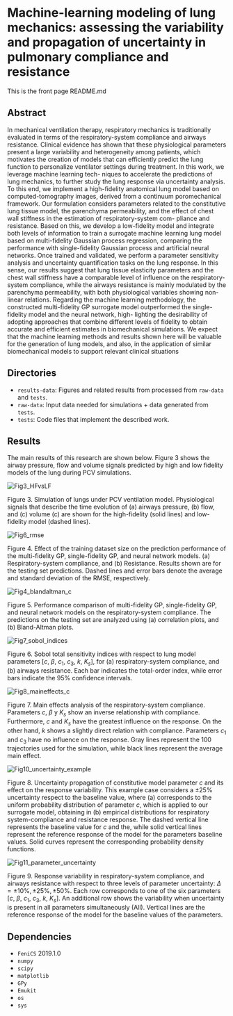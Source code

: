 # Machine-learning modeling of lung mechanics: assessing the variability and propagation of uncertainty in pulmonary compliance and resistance

This is the front page README.md

## Abstract
In mechanical ventilation therapy, respiratory mechanics is traditionally evaluated in terms of the respiratory-system
compliance and airways resistance. Clinical evidence has shown that these physiological parameters present a large
variability and heterogeneity among patients, which motivates the creation of models that can efficiently predict the
lung function to personalize ventilator settings during treatment. In this work, we leverage machine learning tech-
niques to accelerate the predictions of lung mechanics, to further study the lung response via uncertainty analysis. To
this end, we implement a high-fidelity anatomical lung model based on computed-tomography images, derived from
a continuum poromechanical framework. Our formulation considers parameters related to the constitutive lung tissue
model, the parenchyma permeability, and the effect of chest wall stiffness in the estimation of respiratory-system com-
pliance and resistance. Based on this, we develop a low-fidelity model and integrate both levels of information to train
a surrogate machine learning lung model based on multi-fidelity Gaussian process regression, comparing the performance
with single-fidelity Gaussian process and artificial neural networks. Once trained and validated, we perform
a parameter sensitivity analysis and uncertainty quantification tasks on the lung response. In this sense, our results
suggest that lung tissue elasticity parameters and the chest wall stiffness have a comparable level of influence on the
respiratory-system compliance, while the airways resistance is mainly modulated by the parenchyma permeability,
with both physiological variables showing non-linear relations. Regarding the machine learning methodology, the
constructed multi-fidelity GP surrogate model outperformed the single-fidelity model and the neural network, high-
lighting the desirability of adopting approaches that combine different levels of fidelity to obtain accurate and efficient
estimates in biomechanical simulations. We expect that the machine learning methods and results shown here will be
valuable for the generation of lung models, and also, in the application of similar biomechanical models to support
relevant clinical situations

## Directories
- `results-data`: Figures and related results from processed from `raw-data` and `tests`.
- `raw-data`: Input data needed for simulations + data generated from `tests`.
- `tests`:  Code files that implement the described work.

## Results
The main results of this research are shown below. Figure 3 shows the airway pressure, flow and volume signals predicted by high and low fidelity models of the lung during PCV simulations.

![Fig3_HFvsLF](https://github.com/comp-medicine-uc/ML-lung-mechanics-UQ/assets/95642663/f1ecc5a9-ad89-4a33-9df5-299a5821bd7c)

Figure 3. Simulation of lungs under PCV ventilation model. Physiological signals that describe the time evolution of (a) airways pressure, (b) flow, and (c) volume (c) are shown for the high-fidelity (solid lines) and low-fidelity model (dashed lines).



![Fig6_rmse](https://github.com/comp-medicine-uc/ML-lung-mechanics-UQ/assets/95642663/f3277706-8cf7-43bf-becd-5864ec6d6d77)

Figure 4. Effect of the training dataset size on the prediction performance of the multi-fidelity GP, single-fidelity GP, and neural network models. (a) Respiratory-system compliance, and (b) Resistance. Results shown are for the testing set predictions. Dashed lines and error bars denote the average and standard deviation of the RMSE, respectively.



![Fig4_blandaltman_c](https://github.com/comp-medicine-uc/ML-lung-mechanics-UQ/assets/95642663/f8e77dc1-d411-42f2-a1ec-3bbac93653cb)

Figure 5. Performance comparison of multi-fidelity GP, single-fidelity GP, and neural network models on the respiratory-system compliance. The predictions on the testing set are analyzed using (a) correlation plots, and (b) Bland-Altman plots.



![Fig7_sobol_indices](https://github.com/comp-medicine-uc/ML-lung-mechanics-UQ/assets/95642663/ba12b571-e853-4e24-932b-3f2f8381d7ce)

Figure 6. Sobol total sensitivity indices with respect to lung model parameters [$c$, $\beta$, $c_1$, $c_3$, $k$, $K_s$], for (a) respiratory-system compliance, and (b) airways resistance. Each bar indicates the total-order index, while error bars indicate the 95\% confidence intervals.



![Fig8_maineffects_c](https://github.com/comp-medicine-uc/ML-lung-mechanics-UQ/assets/95642663/6ce37804-a56e-465c-938f-efd4dc67bbb0)

Figure 7. Main effects analysis of the respiratory-system compliance. Parameters $c$, $\beta$ y $K_s$ show an inverse relationship with compliance. Furthermore, $c$ and $K_s$ have the greatest influence on the response. On the other hand, $k$ shows a slightly direct relation with compliance. Parameters $c_1$ and $c_3$ have no influence on the response. Gray lines represent the 100 trajectories used for the simulation, while black lines represent the average main effect.



![Fig10_uncertainty_example](https://github.com/comp-medicine-uc/ML-lung-mechanics-UQ/assets/95642663/ad03baa5-c0ad-43fe-96ec-d17148f1448a)

Figure 8. Uncertainty propagation of constitutive model parameter $c$ and its effect on the response variability. This example case considers a $\pm$25\% uncertainty respect to the baseline value, where (a) corresponds to the uniform probability distribution of parameter $c$, which is applied to our surrogate model, obtaining in (b) empirical distributions for respiratory system-compliance and resistance response. The dashed vertical line represents the baseline value for $c$ and the, while solid vertical lines represent the reference response of the model for the parameters baseline values. Solid curves represent the corresponding probability density functions.



![Fig11_parameter_uncertainty](https://github.com/comp-medicine-uc/ML-lung-mechanics-UQ/assets/95642663/d2d9d94c-a2b9-4e82-b779-8b9b1782f8c5)

Figure 9. Response variability in respiratory-system compliance, and airways resistance with respect to three levels of parameter uncertainty: $\Delta = \pm10\%, \pm25\%, \pm50\%$. Each row corresponds to one of the six parameters [$c$, $\beta$, $c_1$, $c_3$, $k$, $K_s$]. An additional row shows the variability when uncertainty is present in all parameters simultaneously (All). Vertical lines are the reference response of the model for the baseline values of the parameters.

## Dependencies
- `FeniCS` 2019.1.0
- `numpy`
- `scipy`
- `matplotlib`
- `GPy`
- `Emukit`
- `os`
- `sys`
